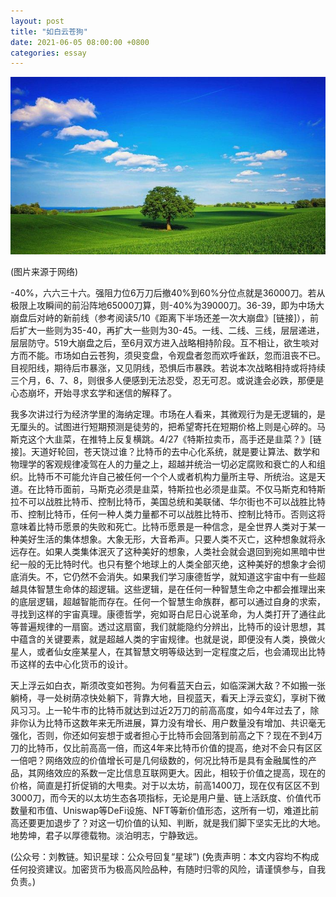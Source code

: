 ```yaml
---
layout: post
title: "如白云苍狗"
date: 2021-06-05 08:00:00 +0800
categories: essay
---
```


![](/images/2021/20210605.jpg)

(图片来源于网络)

-40%，六六三十六。强阻力位6万刀后撤40%到60%分位点就是36000刀。若从极限上攻瞬间的前沿阵地65000刀算，则-40%为39000刀。36-39，即为中场大崩盘后对峙的新前线（参考阅读5/10《距离下半场还差一次大崩盘》[链接]），前后扩大一些则为35-40，再扩大一些则为30-45。一线、二线、三线，层层递进，层层防守。519大崩盘之后，至6月双方进入战略相持阶段。互不相让，欲生啖对方而不能。市场如白云苍狗，须臾变盘，令观盘者忽而欢呼雀跃，忽而沮丧不已。目视阳线，期待后市暴涨，又见阴线，恐惧后市暴跌。若说本次战略相持或将持续三个月，6、7、8，则很多人便感到无法忍受，忍无可忍。或说逢会必跌，那便是心态崩坏，开始寻求玄学和迷信的解释了。

我多次讲过行为经济学里的海纳定理。市场在人看来，其微观行为是无逻辑的，是无厘头的。试图进行短期预测是徒劳的，把希望寄托在短期价格上则是心碎的。马斯克这个大韭菜，在推特上反复横跳。4/27《特斯拉卖币，高手还是韭菜？》[链接]。天道好轮回，苍天饶过谁？比特币的去中心化系统，就是要让算法、数学和物理学的客观规律凌驾在人的力量之上，超越并统治一切必定腐败和衰亡的人和组织。比特币不可能允许自己被任何一个个人或者机构力量所主导、所统治。这是天道。在比特币面前，马斯克必须是韭菜，特斯拉也必须是韭菜。不仅马斯克和特斯拉不可以战胜比特币、控制比特币，美国总统和美联储、华尔街也不可以战胜比特币、控制比特币，任何一种人类力量都不可以战胜比特币、控制比特币。否则这将意味着比特币愿景的失败和死亡。比特币愿景是一种信念，是全世界人类对于某一种美好生活的集体想象。大象无形，大音希声。只要人类不灭亡，这种想象就将永远存在。如果人类集体泯灭了这种美好的想象，人类社会就会退回到宛如黑暗中世纪一般的无比特时代。也只有整个地球上的人类全部灭绝，这种美好的想象才会彻底消失。不，它仍然不会消失。如果我们学习康德哲学，就知道这宇宙中有一些超越具体智慧生命体的超逻辑。这些逻辑，是在任何一种智慧生命之中都会推理出来的底层逻辑，超越智能而存在。任何一个智慧生命族群，都可以通过自身的求索，寻找到这样的宇宙真理。康德哲学，宛如哥白尼日心说革命，为人类打开了通往此等普遍规律的一扇窗。透过这扇窗，我们就能隐约分辨出，比特币的设计思想，其中蕴含的关键要素，就是超越人类的宇宙规律。也就是说，即便没有人类，换做火星人，或者仙女座某星人，在其智慧文明等级达到一定程度之后，也会涌现出比特币这样的去中心化货币的设计。

天上浮云如白衣，斯须改变如苍狗。为何看蓝天白云，如临深渊大敌？不如搬一张躺椅，寻一处树荫凉快处躺下，背靠大地，目视蓝天，看天上浮云变幻，享树下微风习习。上一轮牛市的比特币就达到过近2万刀的前高高度，如今4年过去了，除非你认为比特币这数年来无所进展，算力没有增长、用户数量没有增加、共识毫无强化，否则，你还如何妄想于或者担心于比特币会回落到前高之下？现在不到4万刀的比特币，仅比前高高一倍，而这4年来比特币价值的提高，绝对不会只有区区一倍吧？网络效应的价值增长可是几何级数的，何况比特币是具有金融属性的产品，其网络效应的系数一定比信息互联网更大。因此，相较于价值之提高，现在的价格，简直是打折促销的大甩卖。对于以太坊，前高1400刀，现在仅有区区不到3000刀，而今天的以太坊生态各项指标，无论是用户量、链上活跃度、价值代币数量和市值、Uniswap等DeFi设施、NFT等新价值形态，这所有一切，难道比前高还要更加退步了？对这一切价值的认知、判断，就是我们脚下坚实无比的大地。地势坤，君子以厚德载物。淡泊明志，宁静致远。

(公众号：刘教链。知识星球：公众号回复“星球”)
(免责声明：本文内容均不构成任何投资建议。加密货币为极高风险品种，有随时归零的风险，请谨慎参与，自我负责。)
